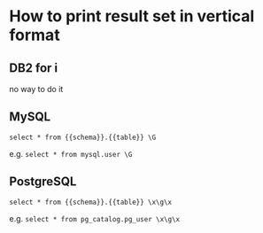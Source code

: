 # How to print result set in vertical format

## DB2 for i

no way to do it



## MySQL

`select * from {{schema}}.{{table}} \G`

e.g. `select * from mysql.user \G`



## PostgreSQL

`select * from {{schema}}.{{table}} \x\g\x`

e.g. `select * from pg_catalog.pg_user \x\g\x`